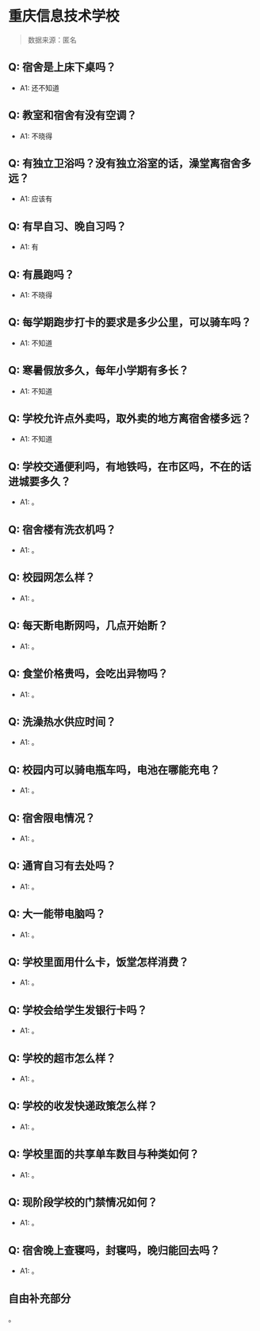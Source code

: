 # 重庆信息技术学校

> 数据来源：匿名

## Q: 宿舍是上床下桌吗？

- A1: 还不知道

## Q: 教室和宿舍有没有空调？

- A1: 不晓得

## Q: 有独立卫浴吗？没有独立浴室的话，澡堂离宿舍多远？

- A1: 应该有

## Q: 有早自习、晚自习吗？

- A1: 有

## Q: 有晨跑吗？

- A1: 不晓得

## Q: 每学期跑步打卡的要求是多少公里，可以骑车吗？

- A1: 不知道

## Q: 寒暑假放多久，每年小学期有多长？

- A1: 不知道

## Q: 学校允许点外卖吗，取外卖的地方离宿舍楼多远？

- A1: 不知道

## Q: 学校交通便利吗，有地铁吗，在市区吗，不在的话进城要多久？

- A1: 。

## Q: 宿舍楼有洗衣机吗？

- A1: 。

## Q: 校园网怎么样？

- A1: 。

## Q: 每天断电断网吗，几点开始断？

- A1: 。

## Q: 食堂价格贵吗，会吃出异物吗？

- A1: 。

## Q: 洗澡热水供应时间？

- A1: 。

## Q: 校园内可以骑电瓶车吗，电池在哪能充电？

- A1: 。

## Q: 宿舍限电情况？

- A1: 。

## Q: 通宵自习有去处吗？

- A1: 。

## Q: 大一能带电脑吗？

- A1: 。

## Q: 学校里面用什么卡，饭堂怎样消费？

- A1: 。

## Q: 学校会给学生发银行卡吗？

- A1: 。

## Q: 学校的超市怎么样？

- A1: 。

## Q: 学校的收发快递政策怎么样？

- A1: 。

## Q: 学校里面的共享单车数目与种类如何？

- A1: 。

## Q: 现阶段学校的门禁情况如何？

- A1: 。

## Q: 宿舍晚上查寝吗，封寝吗，晚归能回去吗？

- A1: 。

## 自由补充部分

。